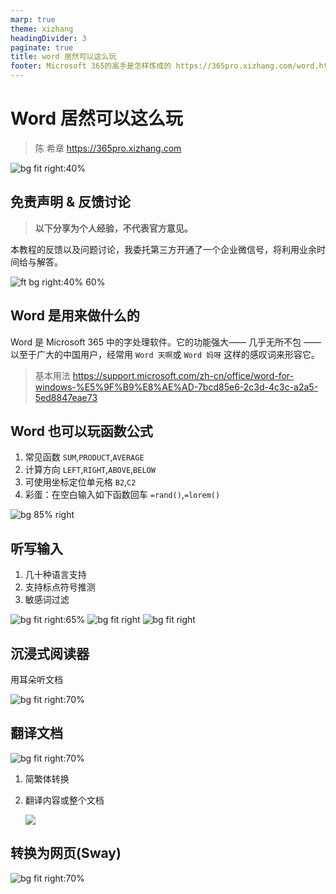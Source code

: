 ```yaml
---
marp: true
theme: xizhang
headingDivider: 3
paginate: true
title: word 居然可以这么玩
footer: Microsoft 365的高手是怎样炼成的 https://365pro.xizhang.com/word.html
---
```


# Word 居然可以这么玩
> 陈 希章 https://365pro.xizhang.com

![bg fit right:40%](images/wordicon.png)

## 免责声明 & 反馈讨论

> **以下分享为个人经验，不代表官方意见。**

本教程的反馈以及问题讨论，我委托第三方开通了一个企业微信号，将利用业余时间给与解答。

![ft bg right:40% 60%](images/qrcode.jpg)


## Word 是用来做什么的
<!-- _backgroundColor: azure -->


Word 是 Microsoft 365 中的字处理软件。它的功能强大—— 几乎无所不包 —— 以至于广大的中国用户，经常用 `Word 天啊`或 `Word 妈呀` 这样的感叹词来形容它。

> 基本用法 https://support.microsoft.com/zh-cn/office/word-for-windows-%E5%9F%B9%E8%AE%AD-7bcd85e6-2c3d-4c3c-a2a5-5ed8847eae73

## Word 也可以玩函数公式

1. 常见函数 
`SUM`,`PRODUCT`,`AVERAGE`
1. 计算方向 
`LEFT`,`RIGHT`,`ABOVE`,`BELOW`
1. 可使用坐标定位单元格
`B2`,`C2`
1. 彩蛋：在空白输入如下函数回车
`=rand()`,`=lorem()`

![bg 85% right](images/wordfunction.gif)

## 听写输入

1. 几十种语言支持
1. 支持标点符号推测
1. 敏感词过滤

![bg fit right:65%](images/diction.png)
![bg fit right](images/diction-languages.png)
![bg fit right](images/diction-languages-preview.png)

## 沉浸式阅读器

用耳朵听文档

![bg fit right:70%](images/immersive.png)

## 翻译文档
![bg fit right:70%](images/translator2.png)

1. 简繁体转换
1. 翻译内容或整个文档

    ![](images/translator.png)

## 转换为网页(Sway)

<!-- https://sway.office.com/ZdxVnMdxGVTWp2w2?authoringPlay=true&publish -->

![bg fit right:70%](images/convertdoc.png)